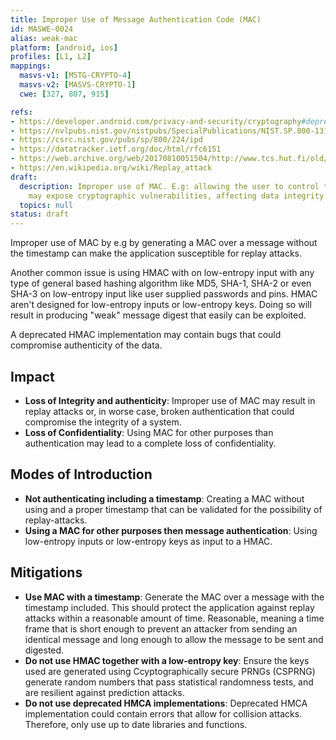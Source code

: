 ```yaml
---
title: Improper Use of Message Authentication Code (MAC)
id: MASWE-0024
alias: weak-mac
platform: [android, ios]
profiles: [L1, L2]
mappings:
  masvs-v1: [MSTG-CRYPTO-4]
  masvs-v2: [MASVS-CRYPTO-1]
  cwe: [327, 807, 915]

refs:
- https://developer.android.com/privacy-and-security/cryptography#deprecated-functionality
- https://nvlpubs.nist.gov/nistpubs/SpecialPublications/NIST.SP.800-131Ar2.pdf
- https://csrc.nist.gov/pubs/sp/800/224/ipd
- https://datatracker.ietf.org/doc/html/rfc6151
- https://web.archive.org/web/20170810051504/http://www.tcs.hut.fi/old/papers/aura/aura-csfws97.pdf
- https://en.wikipedia.org/wiki/Replay_attack
draft:
  description: Improper use of MAC. E.g: allowing the user to control the input.
    may expose cryptographic vulnerabilities, affecting data integrity.
  topics: null
status: draft
---
```

Improper use of MAC by e.g by generating a MAC over a message without the timestamp can make the application susceptible for replay attacks.

Another common issue is using HMAC with on low-entropy input with any type of general based hashing algorithm like MD5, SHA-1, SHA-2 or even SHA-3 on low-entropy input like user supplied passwords and pins. HMAC aren't designed for low-entropy inputs or low-entropy keys. Doing so will result in producing "weak" message digest that easily can be exploited.

A deprecated HMAC implementation may contain bugs that could compromise authenticity of the data.

## Impact

- **Loss of Integrity and authenticity**: Improper use of MAC may result in replay attacks or, in worse case, broken authentication that could compromise the integrity of a system.
- **Loss of Confidentiality**: Using MAC for other purposes than authentication may lead to a complete loss of confidentiality.

## Modes of Introduction

- **Not authenticating including a timestamp**: Creating a MAC without using and a proper timestamp that can be validated for the possibility of replay-attacks.
- **Using a MAC for other purposes then message authentication**: Using low-entropy inputs or low-entropy keys as input to a HMAC.

## Mitigations

- **Use MAC with a timestamp**: Generate the MAC over a message with the timestamp included. This should protect the application against replay attacks within a reasonable amount of time. Reasonable, meaning a time frame that is short enough to prevent an attacker from sending an identical message and long enough to allow the message to be sent and digested.
- **Do not use HMAC together with a low-entropy key**: Ensure the keys used are generated using Ccyptographically secure PRNGs (CSPRNG) generate random numbers that pass statistical randomness tests, and are resilient against prediction attacks.
- **Do not use deprecated HMCA implementations**: Deprecated HMCA implementation could contain errors that allow for collision attacks. Therefore, only use up to date libraries and functions.
